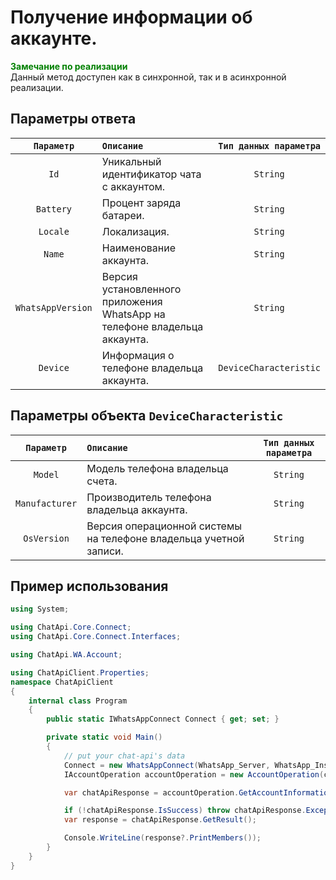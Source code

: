 # Получение информации об аккаунте.
**<span style="color:green">Замечание по реализации</span>** <br/>
Данный метод доступен как в синхронной, так и в асинхронной реализации.

## Параметры ответа
|  `Параметр`           | `Описание`                                            | `Тип данных параметра` | 
|:---------------------:|:------------------------------------------------------|:----------------------:|
|  `Id`                 | Уникальный идентификатор чата с аккаунтом.            | `String`               |
|  `Battery`            | Процент заряда батареи.                               | `String`               |
|  `Locale`             | Локализация.                                          | `String`               |
|  `Name`               | Наименование аккаунта.                                | `String`               |
|  `WhatsAppVersion`    | Версия установленного приложения WhatsApp на телефоне владельца аккаунта.            | `String`               |
|  `Device`             | Информация о телефоне владельца аккаунта.             | `DeviceCharacteristic`               |

## Параметры объекта `DeviceCharacteristic`
|  `Параметр`           | `Описание`                                            | `Тип данных параметра` | 
|:---------------------:|:------------------------------------------------------|:----------------------:|
|  `Model`              | Модель телефона владельца счета.                      | `String`               |
|  `Manufacturer`       | Производитель телефона владельца аккаунта.            | `String`               |
|  `OsVersion`          | Версия операционной системы на телефоне владельца учетной записи. | `String`               |

## Пример использования
```csharp
using System;

using ChatApi.Core.Connect;
using ChatApi.Core.Connect.Interfaces;

using ChatApi.WA.Account;

using ChatApiClient.Properties;
namespace ChatApiClient
{
    internal class Program
    {
        public static IWhatsAppConnect Connect { get; set; }

        private static void Main()
        {
            // put your chat-api's data
            Connect = new WhatsAppConnect(WhatsApp_Server, WhatsApp_Instance, WhatsApp_Token); 
            IAccountOperation accountOperation = new AccountOperation(connect);

            var chatApiResponse = accountOperation.GetAccountInformation();

            if (!chatApiResponse.IsSuccess) throw chatApiResponse.Exception!;
            var response = chatApiResponse.GetResult();

            Console.WriteLine(response?.PrintMembers());
        }
    }
}
```
